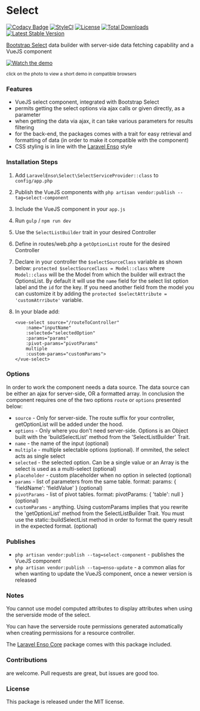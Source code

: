 <!--h-->
# Select
[![Codacy Badge](https://api.codacy.com/project/badge/Grade/c6799b0705d34fdab5cd100e7cfe6312)](https://www.codacy.com/app/laravel-enso/Select?utm_source=github.com&utm_medium=referral&utm_content=laravel-enso/Select&utm_campaign=badger)
[![StyleCI](https://styleci.io/repos/85489940/shield?branch=master)](https://styleci.io/repos/85489940)
[![License](https://poser.pugx.org/laravel-enso/select/license)](https://https://packagist.org/packages/laravel-enso/select)
[![Total Downloads](https://poser.pugx.org/laravel-enso/select/downloads)](https://packagist.org/packages/laravel-enso/select)
[![Latest Stable Version](https://poser.pugx.org/laravel-enso/select/version)](https://packagist.org/packages/laravel-enso/select)
<!--/h-->

[Bootstrap Select](https://silviomoreto.github.io/bootstrap-select/) data builder with server-side data fetching capability and a VueJS component

[![Watch the demo](https://laravel-enso.github.io/select/screenshots/Selection_031.png)](https://laravel-enso.github.io/select/videos/demo_01.webm)

<sup>click on the photo to view a short demo in compatible browsers</sup>

### Features

- VueJS select component, integrated with Bootstrap Select
- permits getting the select options via ajax calls or given directly, as a parameter
- when getting the data via ajax, it can take various parameters for results filtering
- for the back-end, the packages comes with a trait for easy retrieval and formatting of data (in order to make it compatible with the component)
- CSS styling is in line with the [Laravel Enso](https://github.com/laravel-enso/Enso) style

### Installation Steps

1. Add `LaravelEnso\Select\SelectServiceProvider::class` to `config/app.php`

2. Publish the VueJS components with `php artisan vendor:publish --tag=select-component`

3. Include the VueJS component in your `app.js`

4. Run `gulp` / `npm run dev`

5. Use the `SelectListBuilder` trait in your desired Controller

6. Define in routes/web.php a `getOptionList` route for the desired Controller

6. Declare in your controller the `$selectSourceClass` variable as shown below:
	`protected $selectSourceClass = Model::class`
	where `Model::class` will be the Model from which the builder will extract the OptionsList.
	By default it will use the `name` field for the select list option label and the `id` for the key.
	If you need another field from the model you can customize it by adding the `protected $selectAttribute = 'customAtrribute'` variable.

6. In your blade add:

    ```
    <vue-select source="/routeToController"
        :name="inputName"
        :selected="selectedOption"
        :params="params"
        :pivot-params="pivotParams"
        multiple
        :custom-params="customParams">
    </vue-select>
    ```

### Options

In order to work the component needs a data source. The data source can be either an ajax for server-side, OR a formatted array.
In conclusion the component requires one of the two options `route` or `options` presented below:

- `source` - Only for server-side. The route suffix for your controller, getOptionList will be added under the hood.
- `options` - Only where you don't need server-side. Options is an Object built with the 'buildSelectList' method from the 'SelectListBuilder' Trait.
- `name` - the name of the input (optional)
- `multiple` - multiple selectable options (optional). If ommited, the select acts as single select
- `selected` - the selected option. Can be a single value or an Array is the select is used as a multi-select (optional)
- `placeholder` - custom placeholder when no option in selected (optional)
- `params` - list of parameters from the same table. format: params: { 'fieldName': 'fieldValue' } (optional)
- `pivotParams` - list of pivot tables. format: pivotParams: { 'table': null } (optional)
- `customParams` - anything. Using customParams implies that you rewrite the 'getOptionList' method from the SelectListBuilder Trait. You must use the static::buildSelectList method in order to format the query result in the expected format. (optional)

### Publishes

 - `php artisan vendor:publish --tag=select-component` - publishes the VueJS component
 - `php artisan vendor:publish --tag=enso-update` - a common alias for when wanting to update the VueJS component,
 once a newer version is released

### Notes

You cannot use model computed attributes to display attributes when using the serverside mode of the select.

You can have the serverside route permissions generated automatically when creating permissions for a resource controller.

The [Laravel Enso Core](https://github.com/laravel-enso/Core) package comes with this package included.

<!--h-->
### Contributions

are welcome. Pull requests are great, but issues are good too.

### License

This package is released under the MIT license.
<!--/h-->